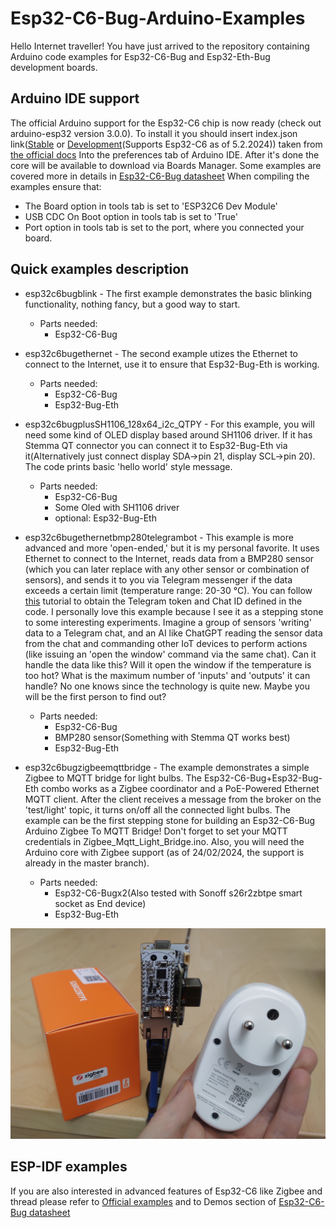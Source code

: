 # Esp32-C6-Bug-Arduino-Examples
Hello Internet traveller!
You have just arrived to the repository containing Arduino code examples for Esp32-C6-Bug and Esp32-Eth-Bug development boards.
## Arduino IDE support
The official Arduino support for the Esp32-C6 chip is now ready (check out arduino-esp32 version 3.0.0). To install it you should insert index.json link([Stable](https://espressif.github.io/arduino-esp32/package_esp32_index.json) or [Development](https://espressif.github.io/arduino-esp32/package_esp32_dev_index.json)(Supports Esp32-C6 as of 5.2.2024)) taken from [the official docs](https://docs.espressif.com/projects/arduino-esp32/en/latest/installing.html)
Into the preferences tab of Arduino IDE. After it's done the core will be available to download via Boards Manager.
Some examples are covered more in details in [Esp32-C6-Bug datasheet](https://github.com/allexoK/Esp32-C6-Bug-Docs/blob/main/esp32c6bugdatasheet.pdf)
When compiling the examples ensure that:
- The Board option in tools tab is set to 'ESP32C6 Dev Module'
- USB CDC On Boot option in tools tab is set to 'True'
- Port option in tools tab is set to the port, where you connected your board.
## Quick examples description
- esp32c6bugblink - The first example demonstrates the basic blinking functionality, nothing fancy, but a good way to start. 
    - Parts needed:
        - Esp32-C6-Bug
- esp32c6bugethernet - The second example utizes the Ethernet to connect to the Internet, use it to ensure that Esp32-Bug-Eth is working.
    - Parts needed:
        - Esp32-C6-Bug
        - Esp32-Bug-Eth
- esp32c6bugplusSH1106_128x64_i2c_QTPY - For this example, you will need some kind of OLED display based around SH1106 driver. If it has Stemma QT connector you can connect it to Esp32-Bug-Eth via it(Alternatively just connect display SDA->pin 21, display SCL->pin 20). The code prints basic 'hello world' style message.  
    - Parts needed:
        - Esp32-C6-Bug
        - Some Oled with SH1106 driver
        - optional: Esp32-Bug-Eth
- esp32c6bugethernetbmp280telegrambot - This example is more advanced and more 'open-ended,' but it is my personal favorite. It uses Ethernet to connect to the Internet, reads data from a BMP280 sensor (which you can later replace with any other sensor or combination of sensors), and sends it to you via Telegram messenger if the data exceeds a certain limit (temperature range: 20-30 °C). You can follow [this](https://randomnerdtutorials.com/telegram-control-esp32-esp8266-nodemcu-outputs/) tutorial to obtain the Telegram token and Chat ID defined in the code.
I personally love this example because I see it as a stepping stone to some interesting experiments. Imagine a group of sensors 'writing' data to a Telegram chat, and an AI like ChatGPT reading the sensor data from the chat and commanding other IoT devices to perform actions (like issuing an 'open the window' command via the same chat). Can it handle the data like this? Will it open the window if the temperature is too hot? What is the maximum number of 'inputs' and 'outputs' it can handle? No one knows since the technology is quite new. Maybe you will be the first person to find out?
    - Parts needed:
        - Esp32-C6-Bug
        - BMP280 sensor(Something with Stemma QT works best)
        - Esp32-Bug-Eth

- esp32c6bugzigbeemqttbridge - The example demonstrates a simple Zigbee to MQTT bridge for light bulbs. The Esp32-C6-Bug+Esp32-Bug-Eth combo works as a Zigbee coordinator and a PoE-Powered Ethernet MQTT client. After the client receives a message from the broker on the 'test/light' topic, it turns on/off all the connected light bulbs. The example can be the first stepping stone for building an Esp32-C6-Bug Arduino Zigbee To MQTT Bridge! Don't forget to set your MQTT credentials in Zigbee_Mqtt_Light_Bridge.ino. Also, you will need the Arduino core with Zigbee support (as of 24/02/2024, the support is already in the master branch).
    - Parts needed:
        - Esp32-C6-Bugx2(Also tested with Sonoff s26r2zbtpe smart socket as End device)
        - Esp32-Bug-Eth

![Esp32-C6-Bug+Esp32-Bug-Eth Bridge and Zigbee Smart plug](images/zigbeesmartplug.jpg)
## ESP-IDF examples
If you are also interested in advanced features of Esp32-C6 like Zigbee and thread please refer to [Official examples](https://github.com/espressif/esp-idf/tree/release/v5.1/examples) and to Demos section of [Esp32-C6-Bug datasheet](https://github.com/allexoK/Esp32-C6-Bug-Docs/blob/main/esp32c6bugdatasheet.pdf) 
